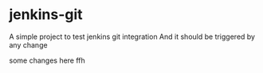# jenkins-git

A simple project to test jenkins git integration
And it should be triggered by any change

some changes here ffh

